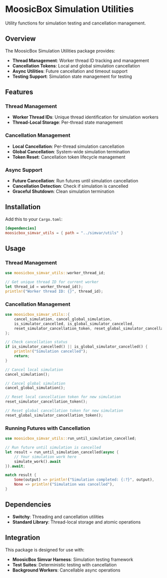 # MoosicBox Simulation Utilities

Utility functions for simulation testing and cancellation management.

## Overview

The MoosicBox Simulation Utilities package provides:

- **Thread Management**: Worker thread ID tracking and management
- **Cancellation Tokens**: Local and global simulation cancellation
- **Async Utilities**: Future cancellation and timeout support
- **Testing Support**: Simulation state management for testing

## Features

### Thread Management
- **Worker Thread IDs**: Unique thread identification for simulation workers
- **Thread-Local Storage**: Per-thread state management

### Cancellation Management
- **Local Cancellation**: Per-thread simulation cancellation
- **Global Cancellation**: System-wide simulation termination
- **Token Reset**: Cancellation token lifecycle management

### Async Support
- **Future Cancellation**: Run futures until simulation cancellation
- **Cancellation Detection**: Check if simulation is cancelled
- **Graceful Shutdown**: Clean simulation termination

## Installation

Add this to your `Cargo.toml`:

```toml
[dependencies]
moosicbox_simvar_utils = { path = "../simvar/utils" }
```

## Usage

### Thread Management

```rust
use moosicbox_simvar_utils::worker_thread_id;

// Get unique thread ID for current worker
let thread_id = worker_thread_id();
println!("Worker thread ID: {}", thread_id);
```

### Cancellation Management

```rust
use moosicbox_simvar_utils::{
    cancel_simulation, cancel_global_simulation,
    is_simulator_cancelled, is_global_simulator_cancelled,
    reset_simulator_cancellation_token, reset_global_simulator_cancellation_token
};

// Check cancellation status
if is_simulator_cancelled() || is_global_simulator_cancelled() {
    println!("Simulation cancelled");
    return;
}

// Cancel local simulation
cancel_simulation();

// Cancel global simulation
cancel_global_simulation();

// Reset local cancellation token for new simulation
reset_simulator_cancellation_token();

// Reset global cancellation token for new simulation
reset_global_simulator_cancellation_token();
```

### Running Futures with Cancellation

```rust
use moosicbox_simvar_utils::run_until_simulation_cancelled;

// Run future until simulation is cancelled
let result = run_until_simulation_cancelled(async {
    // Your simulation work here
    simulate_work().await
}).await;

match result {
    Some(output) => println!("Simulation completed: {:?}", output),
    None => println!("Simulation was cancelled"),
}
```

## Dependencies

- **Switchy**: Threading and cancellation utilities
- **Standard Library**: Thread-local storage and atomic operations

## Integration

This package is designed for use with:

- **MoosicBox Simvar Harness**: Simulation testing framework
- **Test Suites**: Deterministic testing with cancellation
- **Background Workers**: Cancellable async operations
